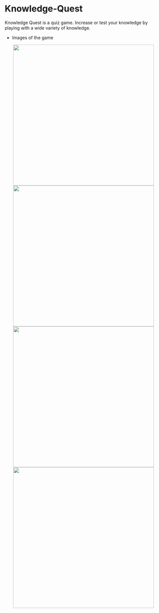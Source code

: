 # Knowledge-Quest
Knowledge Quest is a quiz game. Increase or test your knowledge by playing with a wide variety of knowledge.

 - Images of the game
<p align="center">
  <img src="https://user-images.githubusercontent.com/73601795/250301764-6e6cdefb-d354-41e5-a663-fb0297b71704.jpg" width="450" hspace="10"/>
  <img src="https://user-images.githubusercontent.com/73601795/250301776-864fa422-ed48-4104-84a7-06da5abb8ea2.jpg" width="450" />

   <img src="https://user-images.githubusercontent.com/73601795/250301777-5b99aa49-fdd7-4cf4-9e4f-53c316224bf6.jpg" width="450" hspace="10"/>
  <img src="https://user-images.githubusercontent.com/73601795/250301778-48e7fb88-7a52-48d9-9a37-22a14c98d6dc.jpg" width="450" />
</p>
